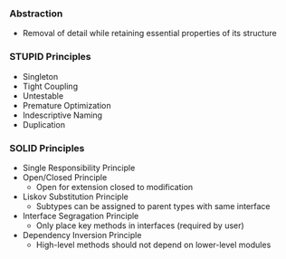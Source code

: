 ### Abstraction

- Removal of detail while retaining essential properties of its structure

### STUPID Principles

- Singleton
- Tight Coupling
- Untestable
- Premature Optimization
- Indescriptive Naming
- Duplication

### SOLID Principles

- Single Responsibility Principle
- Open/Closed Principle
    - Open for extension closed to modification
- Liskov Substitution Principle
    - Subtypes can be assigned to parent types with same interface
- Interface Segragation Principle
    - Only place key methods in interfaces (required by user)
- Dependency Inversion Principle
    - High-level methods should not depend on lower-level modules